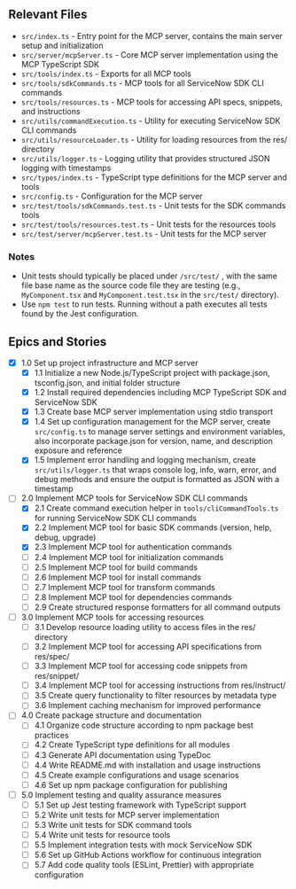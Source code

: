 ## Relevant Files

- `src/index.ts` - Entry point for the MCP server, contains the main server setup and initialization
- `src/server/mcpServer.ts` - Core MCP server implementation using the MCP TypeScript SDK
- `src/tools/index.ts` - Exports for all MCP tools
- `src/tools/sdkCommands.ts` - MCP tools for all ServiceNow SDK CLI commands
- `src/tools/resources.ts` - MCP tools for accessing API specs, snippets, and instructions
- `src/utils/commandExecution.ts` - Utility for executing ServiceNow SDK CLI commands
- `src/utils/resourceLoader.ts` - Utility for loading resources from the res/ directory
- `src/utils/logger.ts` - Logging utility that provides structured JSON logging with timestamps
- `src/types/index.ts` - TypeScript type definitions for the MCP server and tools
- `src/config.ts` - Configuration for the MCP server
- `src/test/tools/sdkCommands.test.ts` - Unit tests for the SDK commands tools
- `src/test/tools/resources.test.ts` - Unit tests for the resources tools
- `src/test/server/mcpServer.test.ts` - Unit tests for the MCP server

### Notes

- Unit tests should typically be placed under `/src/test/` , with the same file base name as the source code file they are testing (e.g., `MyComponent.tsx` and `MyComponent.test.tsx` in the `src/test/` directory).
- Use `npm test` to run tests. Running without a path executes all tests found by the Jest configuration.

## Epics and Stories

- [x] 1.0 Set up project infrastructure and MCP server
    - [x] 1.1 Initialize a new Node.js/TypeScript project with package.json, tsconfig.json, and initial folder structure
    - [x] 1.2 Install required dependencies including MCP TypeScript SDK and ServiceNow SDK
    - [x] 1.3 Create base MCP server implementation using stdio transport
    - [x] 1.4 Set up configuration management for the MCP server, create `src/config.ts` to manage server settings and environment variables, also incorporate package.json for version, name, and description exposure and reference
    - [x] 1.5 Implement error handling and logging mechanism, create `src/utils/logger.ts` that wraps console log, info, warn, error, and debug methods and ensure the output is formatted as JSON with a timestamp

- [ ] 2.0 Implement MCP tools for ServiceNow SDK CLI commands
    - [x] 2.1 Create command execution helper in `tools/cliCommandTools.ts` for running ServiceNow SDK CLI commands
    - [x] 2.2 Implement MCP tool for basic SDK commands (version, help, debug, upgrade)
    - [x] 2.3 Implement MCP tool for authentication commands
    - [ ] 2.4 Implement MCP tool for initialization commands
    - [ ] 2.5 Implement MCP tool for build commands
    - [ ] 2.6 Implement MCP tool for install commands
    - [ ] 2.7 Implement MCP tool for transform commands
    - [ ] 2.8 Implement MCP tool for dependencies commands
    - [ ] 2.9 Create structured response formatters for all command outputs

- [ ] 3.0 Implement MCP tools for accessing resources
    - [ ] 3.1 Develop resource loading utility to access files in the res/ directory
    - [ ] 3.2 Implement MCP tool for accessing API specifications from res/spec/
    - [ ] 3.3 Implement MCP tool for accessing code snippets from res/snippet/
    - [ ] 3.4 Implement MCP tool for accessing instructions from res/instruct/
    - [ ] 3.5 Create query functionality to filter resources by metadata type
    - [ ] 3.6 Implement caching mechanism for improved performance

- [ ] 4.0 Create package structure and documentation
    - [ ] 4.1 Organize code structure according to npm package best practices
    - [ ] 4.2 Create TypeScript type definitions for all modules
    - [ ] 4.3 Generate API documentation using TypeDoc
    - [ ] 4.4 Write README.md with installation and usage instructions
    - [ ] 4.5 Create example configurations and usage scenarios
    - [ ] 4.6 Set up npm package configuration for publishing

- [ ] 5.0 Implement testing and quality assurance measures
    - [ ] 5.1 Set up Jest testing framework with TypeScript support
    - [ ] 5.2 Write unit tests for MCP server implementation
    - [ ] 5.3 Write unit tests for SDK command tools
    - [ ] 5.4 Write unit tests for resource tools
    - [ ] 5.5 Implement integration tests with mock ServiceNow SDK
    - [ ] 5.6 Set up GitHub Actions workflow for continuous integration
    - [ ] 5.7 Add code quality tools (ESLint, Prettier) with appropriate configuration
